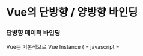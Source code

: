 # Vue의 단방향 / 양방향 바인딩

### 단방향 데이터 바인딩

Vue는 기본적으로 Vue Instance ( = javascript = <script> ) >> DOM ( = html = <template> ) 으로 향하는 단방향 바인딩이다. 
따라서 `<template>`, `<script>`, `<style>` 형태를 가지는 Vue 싱글 파일 컴포넌트에서 `<script>`의 데이터가 변경되면 `<template>`에 바인딩된 데이터가 같이 변경된다.
단방향 바인딩되어 있기 때문에 반대로 `<template>`에서 데이터가 변경되더라도 `<script>`의 데이터는 변경되지 않는다. 데이터 변경을 위해서는 `<script>`를 통해야만 한다.


```vue
<template>
  <div>
    <button @click="hello">hello</button>
    <button @click="bye">bye</button>
    <div>{{ text }}</div>
  </div>
</template>

<script>
export default {
  data: {
    text: 'hello',
  },
  methods: {
    // bye 버튼 클릭하면 text bye로 변경
    bye() {
      this.text = 'bye';
    },
    // hello 버튼 클릭하면 text hello로 변경
    hello() {
      this.text = 'hello';
    }
  }
}
</script>

<style>

</style>
```

위의 예제의 경우 <template>(뷰)에서 click이 일어나면 method를 통해서 <script>의 data가 변경되고, 단방향으로 데이터 바인딩된 `<div>{{ text }}</div>` 부분이 갱신되게 된다.

- v-bind

```html
<v-flex 
xs12 sm6 
v-for="(content, cardIdx) in contents" 
v-bind:key="content.idx" 
>
    <v-layout wrap>
        <v-flex 
        xs12 
        v-show="content.media"
        >
            
            <Card 
            v-bind:cardIdx="cardIdx"
            />

        </v-flex>
    </v-layout>
</v-flex>
```

기존 html 태그의 속성에 `<Card v-bind:cardIdx="cardIdx"/>`와 같이 `v-bind`혹은 `:`로 해당 속성의 값을 <script>의 data, computed, methods 등과 단방향으로 바인딩 가능하다.
html 태그에서 `v-`로 시작하는 태그 속성도 기본적으로 단방향 바인딩 된다.  

- 컴포넌트 간의 단방향 데이터 바인딩 (props)

Vue는 컴포넌트간의 상위, 하위 속성 사이에서도 단방향 바인딩을 형성한다. 모든 props는 상위 속성이 업데이트되면 하위로 흐르지만 그 반대는 안된다. 
이로써 데이터 흐름을 예측 가능하도록 만들 수 있다. 하위에서 상위로 데이터를 보내기 위해 emit과 같은 eventUp이나 이벤트 버스를 사용하는 방법이 있지만, 
재사용이 많아지는 복잡한 컴포넌트 구조에서는 수정과 확장, 유지보수 모두 어렵게 된다. 
따라서 [Flux 패턴](https://github.com/iiaii/memo/blob/master/patterns/flux.md)과 유사한 구조의 Vuex를 사용해 컴포넌트간 통신을 단방향 흐름으로 제어하도록 만들어야 한다.




### 양방향 데이터 바인딩

- v-model

```html
<v-text-field 
class="questrial" 
height="45px" 
append-icon="fas fa-sign-in-alt"
@click:append="addCommentClicked"
@keyup.enter="addCommentClicked"
v-model="newComment"
background-color="grey lighten-2" 
:placeholder="isUserLoggedIn ? '댓글을 입력하세요...' : '로그인이 필요합니다'" 
rounded
:label="textInputMetaLabel"
>
</v-text-field>
```

v-model은 v-bind와 v-on의 조합으로 양방향 데이터 바인딩을 가능하게 한다. 
예제 코드와 같이 입력창, Radio 버튼, Check box 등에 주로 사용되며 `<script>`에서 변경하더라도 데이터가 변경되고 `<template>`에서 변경하더라도 데이터가 변경된다.



---
- [컴포넌트 단방향 데이터 흐름](https://kr.vuejs.org/v2/guide/components.html#%EB%8B%A8%EB%B0%A9%ED%96%A5-%EB%8D%B0%EC%9D%B4%ED%84%B0-%ED%9D%90%EB%A6%84)
- [Vue data-binding](https://adrian0220.tistory.com/176)
- [Vue Two-way-binding](https://medium.com/@hozacho/%EC%96%91%EB%B0%A9%ED%96%A5-%EB%8D%B0%EC%9D%B4%ED%84%B0-%EB%B0%94%EC%9D%B8%EB%94%A9-v-model-two-way-binding-vuejs-directive-%EB%A7%A8%EB%95%85%EC%97%90-vuejs-43b37de2633f)
